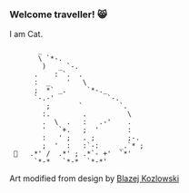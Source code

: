 ### Welcome traveller! 😸

I am Cat.
```
       _                        
       \ `*-.                    
        )   _ `-.                 
      .    : `.  .                
      :  _    '   \               
      ;  *` _.     `*-._          
      `-.-'             `-.       
         ;       `         `.     
        :.        .          \    
        .  \  .   :   .-'    .   
        '   `+.   ;  '       :   
        :   ' ;   . ;        ;-. 
        ;  '  :   :`-:     _.`* ;
 🐞   .*' /  .*' ; .*`- +'  `*' 
      `*-*   `*-*  `*-*'

```
Art modified from design by [Blazej Kozlowski](https://www.asciiart.eu/animals/cats) 

<!---
- 👋 Hi, I’m @stickpenguin
- 👀 I’m interested in ...
- 🌱 I’m currently learning ...
- 💞️ I’m looking to collaborate on ...
- 📫 How to reach me ...

stickpenguin/stickpenguin is a ✨ special ✨ repository because its `README.md` (this file) appears on your GitHub profile.
You can click the Preview link to take a look at your changes.
--->
